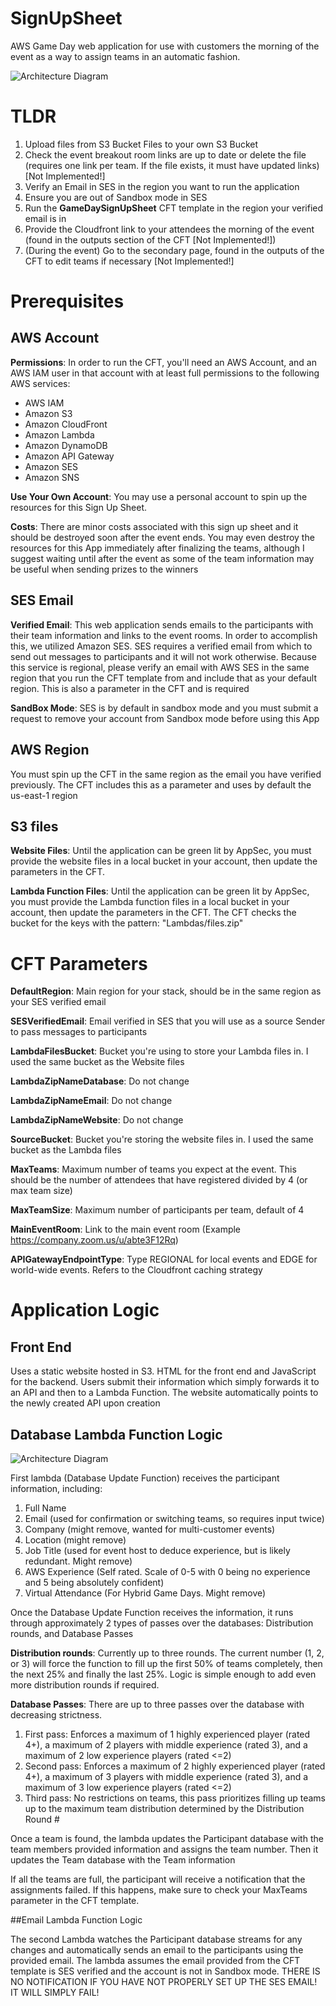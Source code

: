 # SignUpSheet
AWS Game Day web application for use with customers the morning of the event as a way to assign teams in an automatic fashion.

![Architecture Diagram](./images/Sign_Up_Sheet_Diagram.png)


# TLDR

1. Upload files from S3 Bucket Files to your own S3 Bucket
2. Check the event breakout room links are up to date or delete the file (requires one link per team. If the file exists, it must have updated links) [Not Implemented!]
2. Verify an Email in SES in the region you want to run the application
3. Ensure you are out of Sandbox mode in SES
4. Run the **GameDaySignUpSheet** CFT template in the region your verified email is in
5. Provide the Cloudfront link to your attendees the morning of the event (found in the outputs section of the CFT [Not Implemented!])
6. (During the event) Go to the secondary page, found in the outputs of the CFT to edit teams if necessary [Not Implemented!]


# Prerequisites

## AWS Account

**Permissions**: In order to run the CFT, you'll need an AWS Account, and an AWS IAM user in that account with at least full permissions to the following AWS services:

- AWS IAM
- Amazon S3
- Amazon CloudFront
- Amazon Lambda
- Amazon DynamoDB
- Amazon API Gateway
- Amazon SES
- Amazon SNS

**Use Your Own Account**: You may use a personal account to spin up the resources for this Sign Up Sheet.

**Costs**: There are minor costs associated with this sign up sheet and it should be destroyed soon after the event ends. You may even destroy the resources for this App immediately after finalizing the teams, although I suggest waiting until after the event as some of the team information may be useful when sending prizes to the winners

## SES Email

**Verified Email**: This web application sends emails to the participants with their team information and links to the event rooms. In order to accomplish this, we utilized Amazon SES. SES requires a verified email from which to send out messages to participants and it will not work otherwise. Because this service is regional, please verify an email with AWS SES in the same region that you run the CFT template from and include that as your default region. This is also a parameter in the CFT and is required

**SandBox Mode**: SES is by default in sandbox mode and you must submit a request to remove your account from Sandbox mode before using this App


## AWS Region

You must spin up the CFT in the same region as the email you have verified previously. The CFT includes this as a parameter and uses by default the us-east-1 region


## S3 files

**Website Files**: Until the application can be green lit by AppSec, you must provide the website files in a local bucket in your account, then update the parameters in the CFT.

**Lambda Function Files**: Until the application can be green lit by AppSec, you must provide the Lambda function files in a local bucket in your account, then update the parameters in the CFT. The CFT checks the bucket for the keys with the pattern: "Lambdas/files.zip"




# CFT Parameters

**DefaultRegion**: Main region for your stack, should be in the same region as your SES verified email

**SESVerifiedEmail**: Email verified in SES that you will use as a source Sender to pass messages to participants

**LambdaFilesBucket**: Bucket you're using to store your Lambda files in. I used the same bucket as the Website files

**LambdaZipNameDatabase**: Do not change

**LambdaZipNameEmail**: Do not change

**LambdaZipNameWebsite**: Do not change

**SourceBucket**: Bucket you're storing the website files in. I used the same bucket as the Lambda files

**MaxTeams**: Maximum number of teams you expect at the event. This should be the number of attendees that have registered divided by 4 (or max team size)

**MaxTeamSize**: Maximum number of participants per team, default of 4

**MainEventRoom**: Link to the main event room (Example https://company.zoom.us/u/abte3F12Rq)

**APIGatewayEndpointType**: Type REGIONAL for local events and EDGE for world-wide events. Refers to the Cloudfront caching strategy




# Application Logic

## Front End

Uses a static website hosted in S3. HTML for the front end and JavaScript for the backend. Users submit their information which simply forwards it to an API and then to a Lambda Function. The website automatically points to the newly created API upon creation

## Database Lambda Function Logic

![Architecture Diagram](./images/Team_Distribution_Logic_Diagram.png)

First lambda (Database Update Function) receives the participant information, including:
1. Full Name
2. Email (used for confirmation or switching teams, so requires input twice)
3. Company (might remove, wanted for multi-customer events)
4. Location (might remove)
5. Job Title (used for event host to deduce experience, but is likely redundant. Might remove)
6. AWS Experience (Self rated. Scale of 0-5 with 0 being no experience and 5 being absolutely confident)
7. Virtual Attendance (For Hybrid Game Days. Might remove)

Once the Database Update Function receives the information, it runs through approximately 2 types of passes over the databases: Distribution rounds, and Database Passes

**Distribution rounds**: Currently up to three rounds. The current number (1, 2, or 3) will force the function to fill up the first 50% of teams completely, then the next 25% and finally the last 25%. Logic is simple enough to add even more distribution rounds if required.

**Database Passes**: There are up to three passes over the database with decreasing strictness.

1. First pass: Enforces a maximum of 1 highly experienced player (rated 4+), a maximum of 2 players with middle experience (rated 3), and a maximum of 2 low experience players (rated <=2)
2. Second pass: Enforces a maximum of 2 highly experienced player (rated 4+), a maximum of 3 players with middle experience (rated 3), and a maximum of 3 low experience players (rated <=2)
3. Third pass: No restrictions on teams, this pass prioritizes filling up teams up to the maximum team distribution determined by the Distribution Round #

Once a team is found, the lambda updates the Participant database with the team members provided information and assigns the team number. Then it updates the Team database with the Team information

If all the teams are full, the participant will receive a notification that the assignments failed. If this happens, make sure to check your MaxTeams parameter in the CFT template.

##Email Lambda Function Logic

The second Lambda watches the Participant database streams for any changes and automatically sends an email to the participants using the provided email. The lambda assumes the email provided from the CFT template is SES verified and the account is not in Sandbox mode. THERE IS NO NOTIFICATION IF YOU HAVE NOT PROPERLY SET UP THE SES EMAIL! IT WILL SIMPLY FAIL!
